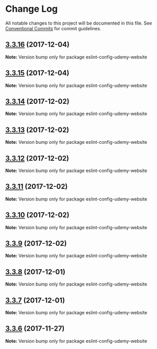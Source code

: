 # Change Log

All notable changes to this project will be documented in this file.
See [Conventional Commits](https://conventionalcommits.org) for commit guidelines.

<a name="3.3.16"></a>
## [3.3.16](https://github.com/udemy/eslint-udemy/compare/eslint-config-udemy-website@3.3.15...eslint-config-udemy-website@3.3.16) (2017-12-04)




**Note:** Version bump only for package eslint-config-udemy-website

<a name="3.3.15"></a>
## [3.3.15](https://github.com/udemy/eslint-udemy/compare/eslint-config-udemy-website@3.3.14...eslint-config-udemy-website@3.3.15) (2017-12-04)




**Note:** Version bump only for package eslint-config-udemy-website

<a name="3.3.14"></a>
## [3.3.14](https://github.com/udemy/eslint-udemy/compare/eslint-config-udemy-website@3.3.13...eslint-config-udemy-website@3.3.14) (2017-12-02)




**Note:** Version bump only for package eslint-config-udemy-website

<a name="3.3.13"></a>
## [3.3.13](https://github.com/udemy/eslint-udemy/compare/eslint-config-udemy-website@3.3.12...eslint-config-udemy-website@3.3.13) (2017-12-02)




**Note:** Version bump only for package eslint-config-udemy-website

<a name="3.3.12"></a>
## [3.3.12](https://github.com/udemy/eslint-udemy/compare/eslint-config-udemy-website@3.3.11...eslint-config-udemy-website@3.3.12) (2017-12-02)




**Note:** Version bump only for package eslint-config-udemy-website

<a name="3.3.11"></a>
## [3.3.11](https://github.com/udemy/eslint-udemy/compare/eslint-config-udemy-website@3.3.10...eslint-config-udemy-website@3.3.11) (2017-12-02)




**Note:** Version bump only for package eslint-config-udemy-website

<a name="3.3.10"></a>
## [3.3.10](https://github.com/udemy/eslint-udemy/compare/eslint-config-udemy-website@3.3.9...eslint-config-udemy-website@3.3.10) (2017-12-02)




**Note:** Version bump only for package eslint-config-udemy-website

<a name="3.3.9"></a>
## [3.3.9](https://github.com/udemy/eslint-udemy/compare/eslint-config-udemy-website@3.3.8...eslint-config-udemy-website@3.3.9) (2017-12-02)




**Note:** Version bump only for package eslint-config-udemy-website

<a name="3.3.8"></a>
## [3.3.8](https://github.com/udemy/eslint-udemy/compare/eslint-config-udemy-website@3.3.7...eslint-config-udemy-website@3.3.8) (2017-12-01)




**Note:** Version bump only for package eslint-config-udemy-website

<a name="3.3.7"></a>
## [3.3.7](https://github.com/udemy/eslint-udemy/compare/eslint-config-udemy-website@3.3.6...eslint-config-udemy-website@3.3.7) (2017-12-01)




**Note:** Version bump only for package eslint-config-udemy-website

<a name="3.3.6"></a>
## [3.3.6](https://github.com/udemy/eslint-udemy/compare/eslint-config-udemy-website@3.3.5...eslint-config-udemy-website@3.3.6) (2017-11-27)




**Note:** Version bump only for package eslint-config-udemy-website
